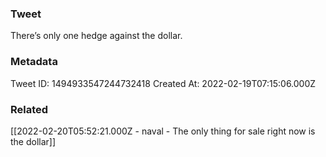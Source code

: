 ### Tweet
There’s only one hedge against the dollar.

### Metadata
Tweet ID: 1494933547244732418
Created At: 2022-02-19T07:15:06.000Z

### Related
[[2022-02-20T05:52:21.000Z - naval - The only thing for sale right now is the dollar]]

